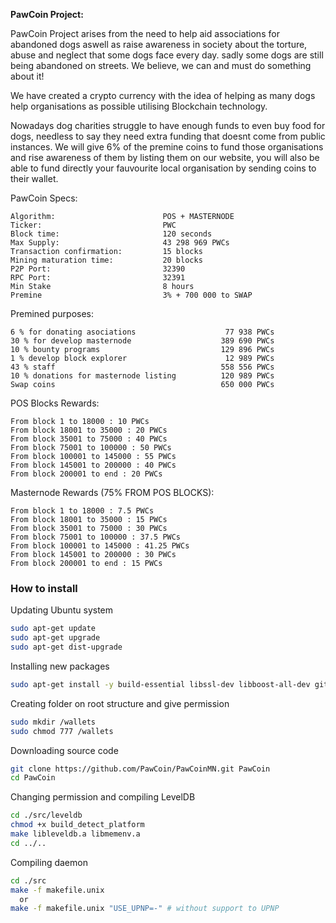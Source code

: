 <b>PawCoin Project:</b>

PawCoin Project arises from the need to help aid associations for abandoned dogs aswell as raise awareness in society about the torture, abuse and neglect that some dogs face every day. sadly some dogs are still being abandoned on streets. We believe, we can and must do something about it!

We have created a crypto currency with the idea of helping as many dogs help organisations as possible utilising Blockchain technology.

Nowadays dog charities struggle to have enough funds to even buy food for dogs, needless to say they need extra funding that doesnt come from public instances. We will give 6% of the premine coins to fund those organisations and rise awareness of them by listing them on our website, you will also be able to fund directly your fauvourite local organisation by sending coins to their wallet.

PawCoin Specs:

    Algorithm:                        POS + MASTERNODE
    Ticker:                           PWC
    Block time:                       120 seconds
    Max Supply:                       43 298 969 PWCs
    Transaction confirmation:         15 blocks
    Mining maturation time:           20 blocks
    P2P Port:                         32390
    RPC Port:                         32391
    Min Stake                         8 hours
    Premine                           3% + 700 000 to SWAP


Premined purposes:

    6 % for donating asociations                    77 938 PWCs
    30 % for develop masternode                    389 690 PWCs
    10 % bounty programs                           129 896 PWCs
    1 % develop block explorer                      12 989 PWCs
    43 % staff                                     558 556 PWCs
    10 % donations for masternode listing          120 989 PWCs
    Swap coins                                     650 000 PWCs


POS Blocks Rewards:

    From block 1 to 18000 : 10 PWCs
    From block 18001 to 35000 : 20 PWCs
    From block 35001 to 75000 : 40 PWCs
    From block 75001 to 100000 : 50 PWCs
    From block 100001 to 145000 : 55 PWCs
    From block 145001 to 200000 : 40 PWCs
    From block 200001 to end : 20 PWCs


Masternode Rewards (75% FROM POS BLOCKS):

    From block 1 to 18000 : 7.5 PWCs
    From block 18001 to 35000 : 15 PWCs
    From block 35001 to 75000 : 30 PWCs
    From block 75001 to 100000 : 37.5 PWCs
    From block 100001 to 145000 : 41.25 PWCs
    From block 145001 to 200000 : 30 PWCs
    From block 200001 to end : 15 PWCs
### How to install

Updating Ubuntu system
```sh
sudo apt-get update
sudo apt-get upgrade
sudo apt-get dist-upgrade
```

Installing new packages
```sh
sudo apt-get install -y build-essential libssl-dev libboost-all-dev git libdb5.3++-dev libminiupnpc-dev screen
```

Creating folder on root structure and give permission
```sh
sudo mkdir /wallets
sudo chmod 777 /wallets
```

Downloading source code
```sh
git clone https://github.com/PawCoin/PawCoinMN.git PawCoin
cd PawCoin
```

Changing permission and compiling LevelDB
```sh
cd ./src/leveldb
chmod +x build_detect_platform
make libleveldb.a libmemenv.a
cd ../..
```

Compiling daemon
```sh
cd ./src
make -f makefile.unix
  or
make -f makefile.unix "USE_UPNP=-" # without support to UPNP
```
